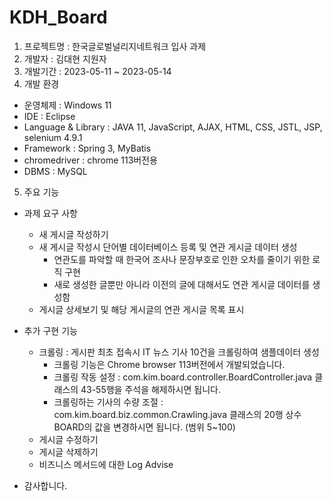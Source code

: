 # KDH_Board
1. 프로젝트명 : 한국글로벌널리지네트워크 입사 과제
2. 개발자 : 김대현 지원자
3. 개발기간 : 2023-05-11 ~ 2023-05-14
4. 개발 환경
  - 운영체제 : Windows 11
  - IDE : Eclipse
  - Language & Library : JAVA 11, JavaScript, AJAX, HTML, CSS, JSTL, JSP, selenium 4.9.1
  - Framework : Spring 3, MyBatis
  - chromedriver : chrome 113버전용
  - DBMS : MySQL
5. 주요 기능
  - 과제 요구 사항
    - 새 게시글 작성하기
    - 새 게시글 작성시 단어별 데이터베이스 등록 및 연관 게시글 데이터 생성
      - 연관도를 파악할 때 한국어 조사나 문장부호로 인한 오차를 줄이기 위한 로직 구현
      - 새로 생성한 글뿐만 아니라 이전의 글에 대해서도 연관 게시글 데이터를 생성함
    - 게시글 상세보기 및 해당 게시글의 연관 게시글 목록 표시
  - 추가 구현 기능
    - 크롤링 : 게시판 최초 접속시 IT 뉴스 기사 10건을 크롤링하여 샘플데이터 생성
      - 크롤링 기능은 Chrome browser 113버전에서 개발되었습니다.
      - 크롤링 작동 설정 : com.kim.board.controller.BoardController.java 클래스의 43-55행을 주석을 해제하시면 됩니다.
      - 크롤링하는 기사의 수량 조절 : com.kim.board.biz.common.Crawling.java 클래스의 20행 상수 BOARD의 값을 변경하시면 됩니다. (범위 5~100)
    - 게시글 수정하기
    - 게시글 삭제하기
    - 비즈니스 메서드에 대한 Log Advise
 
  - 감사합니다.
